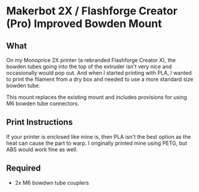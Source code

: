 # Makerbot 2X / Flashforge Creator (Pro) Improved Bowden Mount

## What

On my Monoprice 2X printer (a rebranded Flashforge Creator X), the bowden
tubes going into the top of the extruder isn't very nice and occasionally 
would pop out.  And when I started printing with PLA, I wanted to print 
the filament from a dry box and needed to use a more standard size bowden
tube.

This mount replaces the existing mount and includes provisions for using
M6 bowden tube connectors.

## Print Instructions

If your printer is enclosed like mine is, then PLA isn't the best option
as the heat can cause the part to warp.  I originally printed mine using 
PETG, but ABS would work fine as well.

## Required

* 2x M6 bowdwn tube couplers
